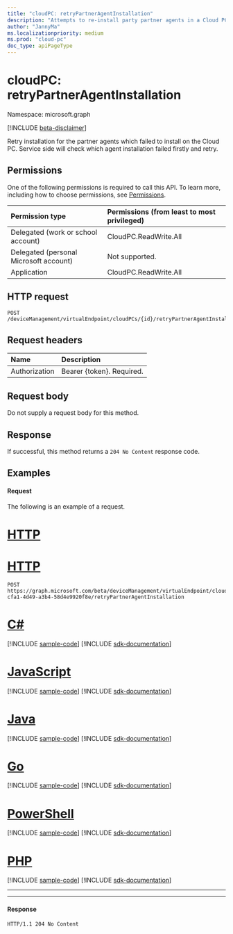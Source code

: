 ```yaml
---
title: "cloudPC: retryPartnerAgentInstallation"
description: "Attempts to re-install party partner agents in a Cloud PC failed to install."
author: "JannyMa"
ms.localizationpriority: medium
ms.prod: "cloud-pc"
doc_type: apiPageType
---
```


# cloudPC: retryPartnerAgentInstallation

Namespace: microsoft.graph

[!INCLUDE [beta-disclaimer](../../includes/beta-disclaimer.md)]

Retry installation for the partner agents which failed to install on the Cloud PC. Service side will check which agent installation failed firstly and retry.

## Permissions

One of the following permissions is required to call this API. To learn more, including how to choose permissions, see [Permissions](/graph/permissions-reference).

|Permission type|Permissions (from least to most privileged)|
|:---|:---|
|Delegated (work or school account)|CloudPC.ReadWrite.All|
|Delegated (personal Microsoft account)|Not supported.|
|Application|CloudPC.ReadWrite.All|

## HTTP request

<!-- {
  "blockType": "ignored"
}
-->

``` http
POST /deviceManagement/virtualEndpoint/cloudPCs/{id}/retryPartnerAgentInstallation
```

## Request headers

|Name|Description|
|:---|:---|
|Authorization|Bearer {token}. Required.|

## Request body

Do not supply a request body for this method.

## Response

If successful, this method returns a `204 No Content` response code.

## Examples

#### Request

The following is an example of a request.

# [HTTP](#tab/http)

# [HTTP](#tab/http)
<!-- {
  "blockType": "request",
  "name": "cloudpc_retrypartneragentinstallation"
}
-->

``` http
POST https://graph.microsoft.com/beta/deviceManagement/virtualEndpoint/cloudPCs/831dd62e-cfa1-4d49-a3b4-58d4e9920f8e/retryPartnerAgentInstallation
```

# [C#](#tab/csharp)
[!INCLUDE [sample-code](../includes/snippets/csharp/cloudpc-retrypartneragentinstallation-csharp-snippets.md)]
[!INCLUDE [sdk-documentation](../includes/snippets/snippets-sdk-documentation-link.md)]

# [JavaScript](#tab/javascript)
[!INCLUDE [sample-code](../includes/snippets/javascript/cloudpc-retrypartneragentinstallation-javascript-snippets.md)]
[!INCLUDE [sdk-documentation](../includes/snippets/snippets-sdk-documentation-link.md)]

# [Java](#tab/java)
[!INCLUDE [sample-code](../includes/snippets/java/cloudpc-retrypartneragentinstallation-java-snippets.md)]
[!INCLUDE [sdk-documentation](../includes/snippets/snippets-sdk-documentation-link.md)]

# [Go](#tab/go)
[!INCLUDE [sample-code](../includes/snippets/go/cloudpc-retrypartneragentinstallation-go-snippets.md)]
[!INCLUDE [sdk-documentation](../includes/snippets/snippets-sdk-documentation-link.md)]

# [PowerShell](#tab/powershell)
[!INCLUDE [sample-code](../includes/snippets/powershell/cloudpc-retrypartneragentinstallation-powershell-snippets.md)]
[!INCLUDE [sdk-documentation](../includes/snippets/snippets-sdk-documentation-link.md)]

# [PHP](#tab/php)
[!INCLUDE [sample-code](../includes/snippets/php/cloudpc-retrypartneragentinstallation-php-snippets.md)]
[!INCLUDE [sdk-documentation](../includes/snippets/snippets-sdk-documentation-link.md)]

---

---


#### Response

<!-- {
  "blockType": "response",
  "truncated": true
}
-->

``` http
HTTP/1.1 204 No Content
```


